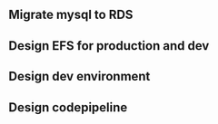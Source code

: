 ## Migrate mysql to RDS
## Design EFS for production and dev
## Design dev environment
## Design codepipeline